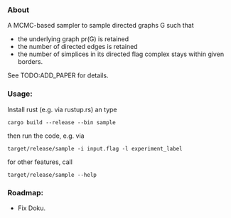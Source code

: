 ### About
A MCMC-based sampler to sample directed graphs G such that
- the underlying graph pr(G) is retained
- the number of directed edges is retained
- the number of simplices in its directed flag complex stays within given borders.


See TODO:ADD_PAPER for details.

### Usage:
Install rust (e.g. via rustup.rs) an type

`cargo build --release --bin sample`

then run the code, e.g. via

`target/release/sample -i input.flag -l experiment_label` 

for other features, call

`target/release/sample --help`

### Roadmap:
- Fix Doku.



